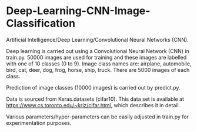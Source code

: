 # Deep-Learning-CNN-Image-Classification

Artificial Intelligence/Deep Learning/Convolutional Neural Networks (CNN).

Deep learning is carried out using a Convolutional Neural Network (CNN) in train.py. 
50000 images are used for training and these images are labelled with one of 10 classes (0 to 9). Image class names are: airplane, automobile, bird, cat, deer, dog, frog, horse, ship, truck. There are 5000 images of each class.

Prediction of image classes (10000 images) is carried out by predict.py.

Data is sourced from Keras.datasets (cifar10). This data set is available at https://www.cs.toronto.edu/~kriz/cifar.html, which describes it in detail.

Various parameters/hyper-parameters can be easily adjusted in train.py for experimentation purposes.
